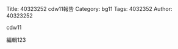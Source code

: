 Title: 40323252 cdw11報告
Category: bg11
Tags: 4032352
Author: 40323252

cdw11
<!-- PELICAN_END_SUMMARY -->

編輯123
